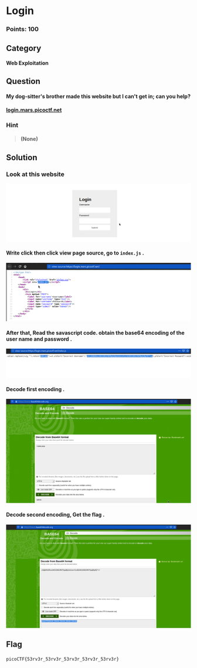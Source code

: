 # Login
### Points: 100

## Category
#### Web Exploitation

## Question
#### My dog-sitter's brother made this website but I can't get in; can you help?
#### [login.mars.picoctf.net](https://login.mars.picoctf.net/)
### Hint
>#### (None)



## Solution
### Look at this website
![pico](a/04.png)

#### Write click then click view page source, go to `index.js` .
![pico](a/03.png)
#### After that, Read the savascript code. obtain the base64 encoding of the user name and password .
![pico](a/02.png)
#### Decode first encoding .
![pico](a/01.png)
#### Decode second encoding, Get the flag .
![pico](a/1.png)

## Flag
`picoCTF{53rv3r_53rv3r_53rv3r_53rv3r_53rv3r}`